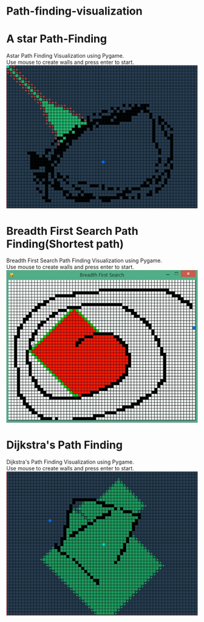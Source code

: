 # Path-finding-visualization

# A star Path-Finding
Astar Path Finding Visualization using Pygame.<br>
Use mouse to create walls and press enter to start.<br>
![A*](https://github.com/naschwin/path-finding-visualization/blob/master/Images/astar.PNG)
<br>
# Breadth First Search Path Finding(Shortest path)
Breadth First Search Path Finding Visualization using Pygame.<br>
Use mouse to create walls and press enter to start.<br>
![BFS*](https://github.com/naschwin/path-finding-visualization/blob/master/Images/code.png)
<br>
# Dijkstra's Path Finding
Dijkstra's Path Finding Visualization using Pygame.<br>
Use mouse to create walls and press enter to start.<br>
![Dijkstra*](https://github.com/naschwin/path-finding-visualization/blob/master/Images/dijkstra.PNG)
